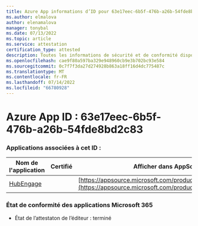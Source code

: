 ```yaml
---
title: Azure App informations d’ID pour 63e17eec-6b5f-476b-a26b-54fde8bd2c83
ms.author: elmalova
author: elenamalova
manager: tonybal
ms.date: 07/13/2022
ms.topic: article
ms.service: attestation
certification_type: attested
description: Toutes les informations de sécurité et de conformité disponibles pour 63e17eec-6b5f-476b-a26b-54fde8bd2c83.
ms.openlocfilehash: cae9f80a597ba329e948960cb9e3b702bc93e584
ms.sourcegitcommit: 0c7f7f3da27d274928b863a18ff16d4dc775487c
ms.translationtype: MT
ms.contentlocale: fr-FR
ms.lasthandoff: 07/14/2022
ms.locfileid: "66780928"
---
```

# <a name="azure-app-id-63e17eec-6b5f-476b-a26b-54fde8bd2c83"></a>Azure App ID : 63e17eec-6b5f-476b-a26b-54fde8bd2c83


### <a name="apps-associated-with-this-id"></a>Applications associées à cet ID :
| **Nom de l'application** | **Certifié** | **Afficher dans AppSource** |
|--------------|---------------|-----------------------|
| [HubEngage](../forward/WA200003668.md) |  | [https://appsource.microsoft.com/product/office/WA200003668](https://appsource.microsoft.com/product/office/WA200003668) |

### <a name="microsoft-365-app-compliance-status"></a>État de conformité des applications Microsoft 365
- État de l’attestaton de l’éditeur : terminé

